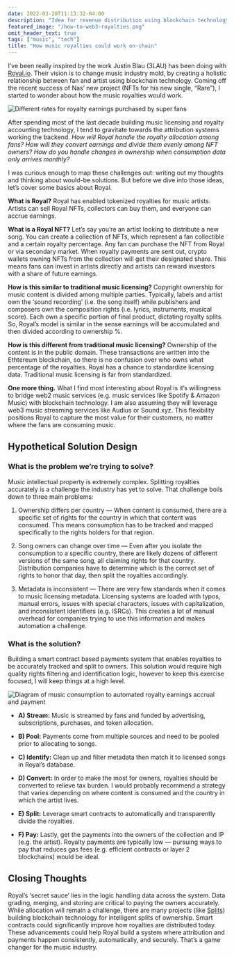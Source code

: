 ```yaml
---
date: 2022-03-20T11:13:32-04:00
description: "Idea for revenue distribution using blockchain technology and tokens."
featured_image: "/how-to-web3-royalties.png"
omit_header_text: true
tags: ["music", "tech"]
title: "How music royalties could work on-chain"
---
```


I’ve been really inspired by the work Justin Blau (3LAU) has been doing with [Royal.io](https://royal.io/). Their vision is to change music industry mold, by creating a holistic relationship between fan and artist using blockchain technology. Coming off the recent success of Nas’ new project (NFTs for his new single, “Rare”), I started to wonder about how the music royalties would work.

![Different rates for royalty earnings purchased by super fans](/nas-royalty-split.jpg "3 tiers of royalty splits — 1,110 tokens — 50% royalty split between them")

After spending most of the last decade building music licensing and royalty accounting technology, I tend to gravitate towards the attribution systems working the backend. *How will Royal handle the royalty allocation among fans? How will they convert earnings and divide them evenly among NFT owners? How do you handle changes in ownership when consumption data only arrives monthly?*

I was curious enough to map these challenges out: writing out my thoughts and thinking about would-be solutions. But before we dive into those ideas, let’s cover some basics about Royal.

**What is Royal?** Royal has enabled tokenized royalties for music artists. Artists can sell Royal NFTs, collectors can buy them, and everyone can accrue earnings.

**What is a Royal NFT?** Let’s say you’re an artist looking to distribute a new song. You can create a collection of NFTs, which represent a fan collectible and a certain royalty percentage. Any fan can purchase the NFT from Royal or via secondary market. When royalty payments are sent out, crypto wallets owning NFTs from the collection will get their designated share. This means fans can invest in artists directly and artists can reward investors with a share of future earnings.

**How is this similar to traditional music licensing?** Copyright ownership for music content is divided among multiple parties. Typically, labels and artist own the ‘sound recording’ (i.e. the song itself) while publishers and composers own the composition rights (i.e. lyrics, instruments, musical score). Each own a specific portion of final product, dictating royalty splits. So, Royal’s model is similar in the sense earnings will be accumulated and then divided according to ownership %.

**How is this different from traditional music licensing?** Ownership of the content is in the public domain. These transactions are written into the Ethtereum blockchain, so there is no confusion over who owns what percentage of the royalties. Royal has a chance to standardize licensing data. Traditional music licensing is far from standardized.

**One more thing.** What I find most interesting about Royal is it’s willingness to bridge web2 music services (e.g. music services like Spotify & Amazon Music) with blockchain technology. I am also assuming they will leverage web3 music streaming services like Audius or Sound.xyz. This flexibility positions Royal to capture the most value for their customers, no matter where the fans are consuming music.

## Hypothetical Solution Design

### What is the problem we’re trying to solve?
Music intellectual property is extremely complex. Splitting royalties accurately is a challenge the industry has yet to solve. That challenge boils down to three main problems:

1. Ownership differs per country — When content is consumed, there are a specific set of rights for the country in 
which that content was consumed. This means consumption has to be tracked and mapped specifically to the rights holders for that region.

2. Song owners can change over time — Even after you isolate the consumption to a specific country, there are likely dozens of different versions of the same song, all claiming rights for that country. Distribution companies have to determine which is the correct set of rights to honor that day, then split the royalties accordingly.

3. Metadata is inconsistent — There are very few standards when it comes to music licensing metadata. Licensing systems are loaded with typos, manual errors, issues with special characters, issues with capitalization, and inconsistent identifiers (e.g. ISRCs). This creates a lot of manual overhead for companies trying to use this information and makes automation a challenge.

### What is the solution?
Building a smart contract based payments system that enables royalties to be accurately tracked and split to owners. This solution would require high quality rights filtering and identification logic, however to keep this exercise focused, I will keep things at a high level.

![Diagram of music consumption to automated royalty earnings accrual and payment](/web3-royalty-split.jpg "Hypothetical solution design for divvying up royalties to NFT holders")


* **A) Stream:** Music is streamed by fans and funded by advertising, subscriptions, purchases, and token allocation.

* **B) Pool:** Payments come from multiple sources and need to be pooled prior to allocating to songs.

* **C) Identify:** Clean up and filter metadata then match it to licensed songs in Royal’s database.

* **D) Convert:** In order to make the most for owners, royalties should be converted to relieve tax burden. I would probably recommend a strategy that varies depending on where content is consumed and the country in which the artist lives.

* **E) Split:** Leverage smart contracts to automatically and transparently divide the royalties.

* **F) Pay:** Lastly, get the payments into the owners of the collection and IP (e.g. the artist). Royalty payments are typically low — pursuing ways to pay that reduces gas fees (e.g. efficient contracts or layer 2 blockchains) would be ideal.

## Closing Thoughts

Royal’s ‘secret sauce’ lies in the logic handling data across the system. Data grading, merging, and storing are critical to paying the owners accurately. While allocation will remain a challenge, there are many projects (like [Splits](https://splits.org/)) building blockchain technology for intelligent splits of ownership. Smart contracts could significantly improve how royalties are distributed today. These advancements could help Royal build a system where attribution and payments happen consistently, automatically, and securely. That’s a game changer for the music industry.
